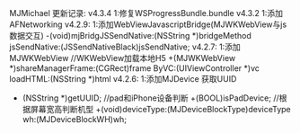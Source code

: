 MJMichael 
更新记录:
v4.3.4
1:修复WSProgressBundle.bundle
v4.3.2
1:添加AFNetworking
v4.2.9:
1:添加WebViewJavascriptBridge(MJWKWebView与js数据交互)
-(void)mjBridgJSSendNative:(NSString *)bridgeMethod jsSendNative:(JSSendNativeBlack)jsSendNative;
v4.2.7:
1:添加MJWKWebView
//WKWebView加载本地H5
+(MJWKWebView *)shareManagerFrame:(CGRect)frame ByVC:(UIViewController *)vc loadHTML:(NSString *)html
v4.2.6:
1:添加MJDevice
获取UUID
+ (NSString *)getUUID;
//pad和iPhone设备判断
+(BOOL)isPadDevice;
//根据屏幕宽高判断机型
+(void)deviceType:(MJDeviceBlockType)deviceType wh:(MJDeviceBlockWH)wh;
